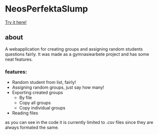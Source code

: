 # NeosPerfektaSlump

[Try it here!](http://neoishere.com/legacy/sites/elevfragor/)

## about

A webapplication for creating groups and assigning random students questions fairly.
It was made as a gymnasiearbete project and has some neat features.

### features:
* Random student from list, fairly!
* Assigning random groups, just say how many!
* Exporting created groups
    * By file
    * Copy all groups
    * Copy individual groups
* Reading files

as you can see in the code it is currently limited to .csv files since they are always formated
the same.

